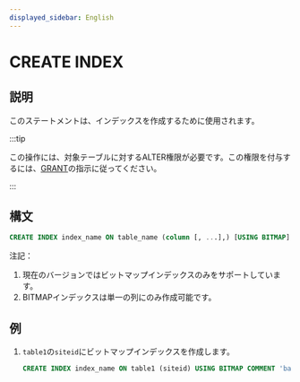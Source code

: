 ```yaml
---
displayed_sidebar: English
---
```


# CREATE INDEX

## 説明

このステートメントは、インデックスを作成するために使用されます。

:::tip

この操作には、対象テーブルに対するALTER権限が必要です。この権限を付与するには、[GRANT](../account-management/GRANT.md)の指示に従ってください。

:::

## 構文

```sql
CREATE INDEX index_name ON table_name (column [, ...],) [USING BITMAP] [COMMENT 'balabala']
```

注記：

1. 現在のバージョンではビットマップインデックスのみをサポートしています。
2. BITMAPインデックスは単一の列にのみ作成可能です。

## 例

1. `table1`の`siteid`にビットマップインデックスを作成します。

    ```sql
    CREATE INDEX index_name ON table1 (siteid) USING BITMAP COMMENT 'balabala';
    ```
